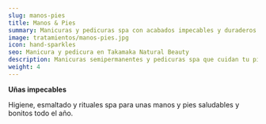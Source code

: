 ```yaml
---
slug: manos-pies
title: Manos & Pies
summary: Manicuras y pedicuras spa con acabados impecables y duraderos.
image: tratamientos/manos-pies.jpg
icon: hand-sparkles
seo: Manicura y pedicura en Takamaka Natural Beauty
description: Manicuras semipermanentes y pedicuras spa que cuidan tu piel, tus uñas y tu momento de relax.
weight: 4
---
```


**Uñas impecables**

Higiene, esmaltado y rituales spa para unas manos y pies saludables y bonitos todo el año.
